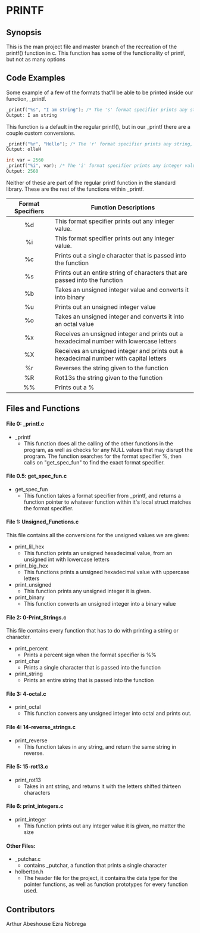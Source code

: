 # PRINTF

## Synopsis

This is the man project file and master branch of the recreation of the printf() function in c. This function has some of the functionality of printf, but not as many options

## Code Examples

Some example of a few of the formats that'll be able to be printed inside our function, _printf.

```c
_printf("%s", "I am string"); /* The 's' format specifier prints any string you input */
Output: I am string
```

This function is a default in the regular printf(), but in our _printf there are a couple custom conversions.

```c
_printf("%r", "Hello"); /* The 'r' format specifier prints any string, but in reverse */
Output: olleH
```

```c
int var = 2560
_printf("%i", var); /* The 'i' format specifier prints any integer value */
Output: 2560
```

Neither of these are part of the regular printf function in the standard library. These are the rest of the functions within _printf.

| Format Specifiers | Function Descriptions                                        |
| :---------------: | ------------------------------------------------------------ |
|        %d         | This format specifier prints out any integer value.          |
|        %i         | This format specifier prints out any integer value.          |
|        %c         | Prints out a single character that is passed into the function |
|        %s         | Prints out an entire string of characters that are passed into the function |
|        %b         | Takes an unsigned integer value and converts it into binary  |
|        %u         | Prints out an unsigned integer value                         |
|        %o         | Takes an unsigned integer and converts it into an octal value |
|        %x         | Receives an unsigned integer and prints out a hexadecimal number with lowercase letters |
|        %X         | Receives an unsigned integer and prints out a hexadecimal number with capital letters |
|        %r         | Reverses the string given to the function                    |
|        %R         | Rot13s the string given to the function                      |
|        %%         | Prints out a %                                               |



## Files and Functions

#### File 0: _printf.c

- _printf
  - This function does all the calling of the other functions in the program, as well as checks for any NULL values that may disrupt the program. The function searches for the format specifier %, then calls on "get_spec_fun" to find the exact format specifier.

#### File 0.5: get_spec_fun.c

- get_spec_fun
  - This function takes a format specifier from _printf, and returns a function pointer to whatever function within it's local struct matches the format specifier.

#### File 1: Unsigned_Functions.c

This file contains all the conversions for the unsigned values we are given:

- print_lil_hex
  - This function prints an unsigned hexadecimal value, from an unsigned int with lowercase letters
- print_big_hex
  - This functions prints a unsigned hexadecimal value with uppercase letters
- print_unsigned
  - This function prints any unsigned integer it is given.
- print_binary
  - This function converts an unsigned integer into a binary value

#### File 2: 0-Print_Strings.c

This file contains every function that has to do with printing a string or character.

- print_percent
  - Prints a percent sign when the format specifier is %%
- print_char
  - Prints a single character that is passed into the function
- print_string
  - Prints an entire string that is passed into the function

#### File 3: 4-octal.c

- print_octal
  - This function convers any unsigned integer into octal and prints out.

#### File 4: 14-reverse_strings.c

- print_reverse
  - This function takes in any string, and return the same string in reverse.

#### File 5: 15-rot13.c

- print_rot13
  - Takes in ant string, and returns it with the letters shifted thirteen characters

#### File 6: print_integers.c

- print_integer
  - This function prints out any integer value it is given, no matter the size

#### Other Files:

- _putchar.c
  - contains _putchar, a function that prints a single character
- holberton.h
  - The header file for the project, it contains the data type for the pointer functions, as well as function prototypes for every function used.

## Contributors
Arthur Abeshouse
Ezra Nobrega
